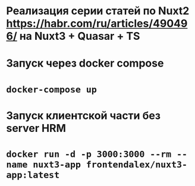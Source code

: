 # Реализация серии статей по Nuxt2 https://habr.com/ru/articles/490496/ на Nuxt3 + Quasar + TS
# Запуск через docker compose
# `docker-compose up`
# Запуск клиентской части без server HRM
# `docker run -d -p 3000:3000 --rm --name nuxt3-app frontendalex/nuxt3-app:latest`


